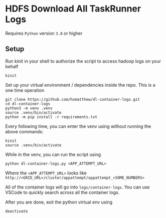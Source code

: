 # HDFS Download All TaskRunner Logs
Requires `Python` version `3.8` or higher

## Setup
Run kinit in your shell to authorize the script to access hadoop logs on your behalf
```
kinit
```
Set up your virtual environment / dependencies inside the repo. This is a one time operation
```
git clone https://github.com/homatthew/dl-container-logs.git
cd dl-container-logs
python3 -m venv .venv
source .venv/bin/activate
python -m pip install -r requirements.txt
```

Every following time, you can enter the venv using without running the above commands:
```
kinit
source .venv/bin/activate
```

While in the venv, you can run the script using
```
python dl-container-logs.py <APP_ATTEMPT_URL>
```
Where the `<APP_ATTEMPT_URL>` looks like `http://<GRID_URL>/cluster/appattempt/appattempt_<SOME_NUMBERS>`

All of the container logs will go into `logs/container-logs`. You can use VSCode to quickly search across all the container logs.

After you are done, exit the python virtual env using
```
deactivate
```